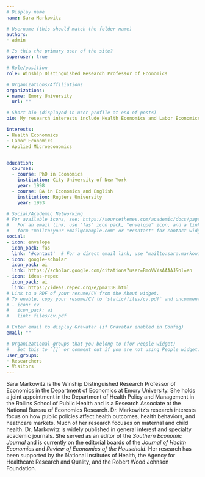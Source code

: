 ```yaml
---
# Display name
name: Sara Markowitz

# Username (this should match the folder name)
authors:
- admin

# Is this the primary user of the site?
superuser: true

# Role/position
role: Winship Distinguished Research Professor of Economics

# Organizations/Affiliations
organizations:
- name: Emory University
  url: ""

# Short bio (displayed in user profile at end of posts)
bio: My research interests include Health Economics and Labor Economics.

interests:
- Health Econommics
- Labor Economics
- Applied Microeconomics


education:
  courses:
  - course: PhD in Economics
    institution: City University of New York
    year: 1998
  - course: BA in Economics and English 
    institution: Rugters University
    year: 1993

# Social/Academic Networking
# For available icons, see: https://sourcethemes.com/academic/docs/page-builder/#icons
#   For an email link, use "fas" icon pack, "envelope" icon, and a link in the
#   form "mailto:your-email@example.com" or "#contact" for contact widget.
social:
- icon: envelope
  icon_pack: fas
  link: '#contact'  # For a direct email link, use "mailto:sara.markowitz@emory.edu".
- icon: google-scholar
  icon_pack: ai
  link: https://scholar.google.com/citations?user=BmoVVYsAAAAJ&hl=en
- icon: ideas-repec
  icon_pack: ai
  link: https://ideas.repec.org/e/pma138.html
# Link to a PDF of your resume/CV from the About widget.
# To enable, copy your resume/CV to `static/files/cv.pdf` and uncomment the lines below.
# - icon: cv
#   icon_pack: ai
#   link: files/cv.pdf

# Enter email to display Gravatar (if Gravatar enabled in Config)
email: ""

# Organizational groups that you belong to (for People widget)
#   Set this to `[]` or comment out if you are not using People widget.
user_groups:
- Researchers
- Visitors
---
```


Sara Markowitz is the Winship Distinguished Research Professor of Economics in the Department of Economics at Emory University.  She holds a joint appointment in the Department of Health Policy and Management in the Rollins School of Public Health and is a Research Associate at the National Bureau of Economics Research.  Dr. Markowitz’s research interests focus on how public policies affect health outcomes, health behaviors, and heathcare markets.  Much of her research focuses on maternal and child health.  Dr. Markowitz is widely published in general interest and specialty academic journals.  She served as an editor of the *Southern Economic Journal* and is currently on the editorial boards of the *Journal of Health Economics* and *Review of Economics of the Household*.  Her research has been supported by the National Institutes of Health, the Agency for Healthcare Research and Quality, and the Robert Wood Johnson Foundation.
